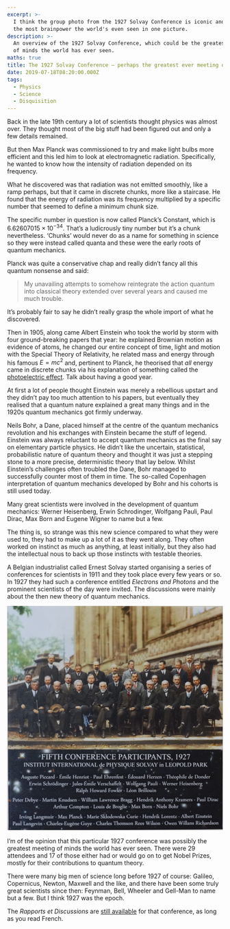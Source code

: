 ```yaml
---
excerpt: >-
  I think the group photo from the 1927 Solvay Conference is iconic and possibly
  the most brainpower the world's even seen in one picture.
description: >-
  An overview of the 1927 Solvay Conference, which could be the greatest meeting
  of minds the world has ever seen.
maths: true
title: The 1927 Solvay Conference — perhaps the greatest ever meeting of minds
date: 2019-07-18T08:20:00.000Z
tags:
  - Physics
  - Science
  - Disquisition
---
```

Back in the late 19th century a lot of scientists thought physics was almost over. They thought most of the big stuff had been figured out and only a few details remained.

But then Max Planck was commissioned to try and make light bulbs more efficient and this led him to look at electromagnetic radiation. Specifically, he wanted to know how the intensity of radiation depended on its frequency.

What he discovered was that radiation was not emitted smoothly, like a ramp perhaps, but that it came in discrete chunks, more like a staircase. He found that the energy of radiation was its frequency multiplied by a specific number that seemed to define a minimum chunk size.

The specific number in question is now called Planck’s Constant, which is $6.62607015×10^{-34}$. That’s a ludicrously tiny number but it’s a chunk nevertheless. ‘Chunks’ would never do as a name for something in science so they were instead called quanta and these were the early roots of quantum mechanics.

Planck was quite a conservative chap and really didn’t fancy all this quantum nonsense and said:

> My unavailing attempts to somehow reintegrate the action quantum into classical theory extended over several years and caused me much trouble.

It’s probably fair to say he didn’t really grasp the whole import of what he discovered.

Then in 1905, along came Albert Einstein who took the world by storm with four ground-breaking papers that year: he explained Brownian motion as evidence of atoms, he changed our entire concept of time, light and motion with the Special Theory of Relativity, he related mass and energy through his famous $E = mc^2$ and, pertinent to Planck, he theorised that _all_ energy came in discrete chunks via his explanation of something called the [photoelectric effect](https://en.wikipedia.org/wiki/Photoelectric_effect "Read about this on Wikipedia."). Talk about having a good year.

At first a lot of people thought Einstein was merely a rebellious upstart and they didn’t pay too much attention to his papers, but eventually they realised that a quantum nature explained a great many things and in the 1920s quantum mechanics got firmly underway.

Neils Bohr, a Dane, placed himself at the centre of the quantum mechanics revolution and his exchanges with Einstein became the stuff of legend. Einstein was always reluctant to accept quantum mechanics as the final say on elementary particle physics. He didn’t like the uncertain, statistical, probabilistic nature of quantum theory and thought it was just a stepping stone to a more precise, deterministic theory that lay below. Whilst Einstein’s challenges often troubled the Dane, Bohr managed to successfully counter most of them in time. The so-called Copenhagen interpretation of quantum mechanics developed by Bohr and his cohorts is still used today.

Many great scientists were involved in the development of quantum mechanics: Werner Heisenberg, Erwin Schrodinger, Wolfgang Pauli, Paul Dirac, Max Born and Eugene Wigner to name but a few.

The thing is, so strange was this new science compared to what they were used to, they had to make up a lot of it as they went along. They often worked on instinct as much as anything, at least initially, but they also had the intellectual nous to back up those instincts with testable theories.

A Belgian industrialist called Ernest Solvay started organising a series of conferences for scientists in 1911 and they took place every few years or so. In 1927 they had such a conference entitled _Electrons and Photons_ and the prominent scientists of the day were invited. The discussions were mainly about the then new theory of quantum mechanics.

![1927 Solvay Conference attendees.](/assets/images/posts/2019/07/2019-07-18-1927-solvay-conference.jpg "caption=1927 Solvay Conference attendees.|title=1927 Solvay Conference attendees.|@itemprop=image")

I’m of the opinion that this particular 1927 conference was possibly the greatest meeting of minds the world has ever seen. There were 29 attendees and 17 of those either had or would go on to get Nobel Prizes, mostly for their contributions to quantum theory.

There were many big men of science long before 1927 of course: Galileo, Copernicus, Newton, Maxwell and the like, and there have been some truly great scientists since then: Feynman, Bell, Wheeler and Gell-Man to name but a few. But I think 1927 was the epoch.

The _Rapports et Discussions_ are [still available](http://www.solvayinstitutes.be/pdf/Proceedings_Physics/1927.pdf "See the proceedings for the 1927 Solvay Conference.") for that conference, as long as you read French. 


